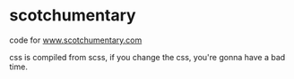 scotchumentary
==============

code for www.scotchumentary.com

css is compiled from scss, if you change the css, you're gonna have a bad time.